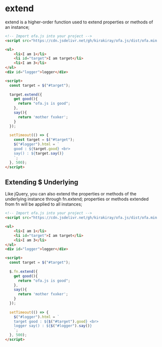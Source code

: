 # extend

extend is a higher-order function used to extend properties or methods of an instance;

<html-viewer>

```html
<!-- Import ofa.js into your project -->
<script src="https://cdn.jsdelivr.net/gh/kirakiray/ofa.js/dist/ofa.min.js"></script>
```

```html
<ul>
    <li>I am 1</li>
    <li id="target">I am target</li>
    <li>I am 3</li>
</ul>
<div id="logger">logger</div>

<script>
  const target = $("#target");
  
  target.extend({
    get good(){
      return "ofa.js is good";
    },
    say(){
      return 'mother fxxker';
    }
  });
   
  setTimeout(() => {
    const target = $("#target");
    $("#logger").html = `
    good : ${target.good} <br>
    say() : ${target.say()}
    `;
  }, 500);
</script>
```

</html-viewer>

## Extending $ Underlying

Like jQuery, you can also extend the properties or methods of the underlying instance through fn.extend; properties or methods extended from fn will be applied to all instances;

<html-viewer>

```html
<!-- Import ofa.js into your project -->
<script src="https://cdn.jsdelivr.net/gh/kirakiray/ofa.js/dist/ofa.min.js"></script>
```

```html
<ul>
    <li>I am 1</li>
    <li id="target">I am target</li>
    <li>I am 3</li>
</ul>
<div id="logger">logger</div>

<script>
  const target = $("#target");
  
  $.fn.extend({
    get good(){
      return "ofa.js is good";
    },
    say(){
      return 'mother fxxker';
    }
  });
   
  setTimeout(() => {
    $("#logger").html = `
    target good : ${$("#target").good} <br>
    logger say() : ${$("#logger").say()}
    `;
  }, 500);
</script>
```

</html-viewer>